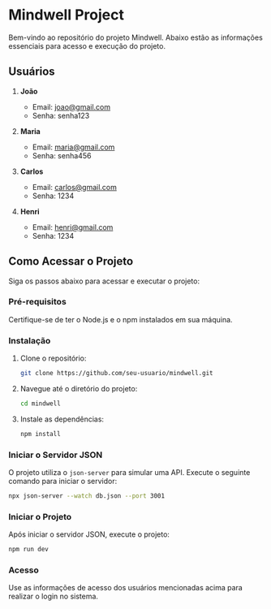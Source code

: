 # Mindwell Project

Bem-vindo ao repositório do projeto Mindwell. Abaixo estão as informações essenciais para acesso e execução do projeto.

## Usuários

1. **João**
   - Email: joao@gmail.com
   - Senha: senha123

2. **Maria**
   - Email: maria@gmail.com
   - Senha: senha456

3. **Carlos**
   - Email: carlos@gmail.com
   - Senha: 1234

4. **Henri**
   - Email: henri@gmail.com
   - Senha: 1234

## Como Acessar o Projeto

Siga os passos abaixo para acessar e executar o projeto:

### Pré-requisitos

Certifique-se de ter o Node.js e o npm instalados em sua máquina.

### Instalação

1. Clone o repositório:
   ```bash
   git clone https://github.com/seu-usuario/mindwell.git
   ```

2. Navegue até o diretório do projeto:
   ```bash
   cd mindwell
   ```

3. Instale as dependências:
   ```bash
   npm install
   ```

### Iniciar o Servidor JSON

O projeto utiliza o `json-server` para simular uma API. Execute o seguinte comando para iniciar o servidor:

```bash
npx json-server --watch db.json --port 3001
```

### Iniciar o Projeto

Após iniciar o servidor JSON, execute o projeto:

```bash
npm run dev
```


### Acesso

Use as informações de acesso dos usuários mencionadas acima para realizar o login no sistema.
